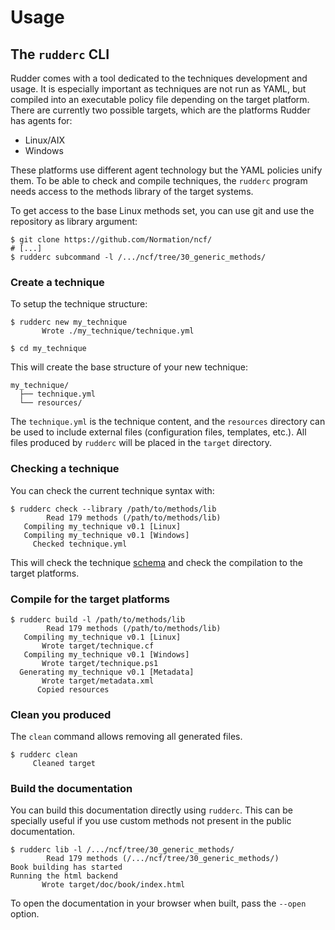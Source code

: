 # Usage

## The `rudderc` CLI

Rudder comes with a tool dedicated to the
techniques development and usage.
It is especially important as techniques are not run as YAML, but compiled into
an executable policy file depending on the target platform.
There are currently two possible targets, which are the platforms Rudder has agents for:

* Linux/AIX
* Windows

These platforms use different agent technology but the YAML policies
unify them.
To be able to check and compile techniques, the `rudderc` program
needs access to the methods library of the target systems.

To get access to the base Linux methods set, you can use git
and use the repository as library argument:

```shell
$ git clone https://github.com/Normation/ncf/
# [...]
$ rudderc subcommand -l /.../ncf/tree/30_generic_methods/ 
```

### Create a technique

To setup the technique structure:

```shell
$ rudderc new my_technique
       Wrote ./my_technique/technique.yml

$ cd my_technique
```

This will create the base structure of your new technique:

```text
my_technique/
  ├── technique.yml
  └── resources/
```

The `technique.yml` is the technique content,
and the `resources` directory can be used to include
external files (configuration files, templates, etc.).
All files produced by `rudderc` will be placed in the `target`
directory.

### Checking a technique

You can check the current technique syntax with:

```shell
$ rudderc check --library /path/to/methods/lib
        Read 179 methods (/path/to/methods/lib)
   Compiling my_technique v0.1 [Linux]
   Compiling my_technique v0.1 [Windows]
     Checked technique.yml
```

This will check the technique [schema](https://raw.githubusercontent.com/Normation/rudder/master/policies/rudderc/src/technique.schema.json) and check the compilation
to the target platforms.

### Compile for the target platforms

```shell
$ rudderc build -l /path/to/methods/lib
        Read 179 methods (/path/to/methods/lib)
   Compiling my_technique v0.1 [Linux]
       Wrote target/technique.cf
   Compiling my_technique v0.1 [Windows]
       Wrote target/technique.ps1
  Generating my_technique v0.1 [Metadata]
       Wrote target/metadata.xml
      Copied resources
```

### Clean you produced

The `clean` command allows removing all generated files.

```shell
$ rudderc clean
     Cleaned target
```

### Build the documentation

You can build this documentation directly using `rudderc`.
This can be specially useful if you use custom methods not
present in the public documentation.

```shell
$ rudderc lib -l /.../ncf/tree/30_generic_methods/
        Read 179 methods (/.../ncf/tree/30_generic_methods/)
Book building has started
Running the html backend
       Wrote target/doc/book/index.html
```

To open the documentation in your browser when built, pass the `--open` option.